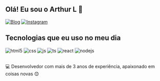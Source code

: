 ## Olá! Eu sou o Arthur L 🫡

[![Blog](https://img.shields.io/website?label=SujeitoProgramador.com&style=for-the-badge&url=https://sujeitoprogramador.com/)](https://arthurzinjs.xyz/)
[![Instagram](https://img.shields.io/badge/Instagram-E4405F?style=for-the-badge&logo=instagram&logoColor=white)](https://www.instagram.com/arthurzinjs/)

## Tecnologias que eu uso no meu dia

<div style="display: inline_block">
  <img align="center" alt="html5" src="https://img.shields.io/badge/HTML5-E34F26?style=for-the-badge&logo=html5&logoColor=white" />
  <img align="center" alt="css" src="https://img.shields.io/badge/CSS3-1572B6?style=for-the-badge&logo=css3&logoColor=white" />
  <img align="center" alt="js" src="https://img.shields.io/badge/JavaScript-F7DF1E?style=for-the-badge&logo=javascript&logoColor=black" />
  <img align="center" alt="ts" src="https://img.shields.io/badge/TypeScript-007ACC?style=for-the-badge&logo=typescript&logoColor=white" />
  <img align="center" alt="react" src="https://img.shields.io/badge/React-20232A?style=for-the-badge&logo=react&logoColor=61DAFB" />
  <img align="center" alt="nodejs" src="https://img.shields.io/badge/Node.js-43853D?style=for-the-badge&logo=node.js&logoColor=white" />
</div><br/>

💻 Desenvolvedor com mais de 3 anos de experiência, apaixonado em coisas novas 😊
